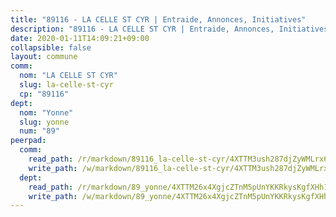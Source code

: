 ```yaml
---
title: "89116 - LA CELLE ST CYR | Entraide, Annonces, Initiatives"
description: "89116 - LA CELLE ST CYR | Entraide, Annonces, Initiatives"
date: 2020-01-11T14:09:21+09:00
collapsible: false
layout: commune
comm:
  nom: "LA CELLE ST CYR"
  slug: la-celle-st-cyr
  cp: "89116"
dept:
  nom: "Yonne"
  slug: yonne
  num: "89"
peerpad:
  comm:
    read_path: /r/markdown/89116_la-celle-st-cyr/4XTTM3ush287djZyWMLrx6tPAk26MvErtwPodiVQYVrx3crs6
    write_path: /w/markdown/89116_la-celle-st-cyr/4XTTM3ush287djZyWMLrx6tPAk26MvErtwPodiVQYVrx3crs6-K3TgUS8gnGJPH8yxrCMnSUVHSVAHod5JNAeh4pxG8pT8wBLp1Wjvk5XT1hFYhPiWrvr3mQJHsYhqghV9v356JxouHThN4SKhxtaRzR56L31cJypNuB2g8QBUvdTwLyQ8fN7LPWk4
  dept:
    read_path: /r/markdown/89_yonne/4XTTM26x4XgjcZTnM5pUnYKKRkysKgfXHh1wiigoPHqn9LDKB
    write_path: /w/markdown/89_yonne/4XTTM26x4XgjcZTnM5pUnYKKRkysKgfXHh1wiigoPHqn9LDKB-K3TgU4xaMVqzoRnPJNyddApuMoWvJyHL35bzooauYvdhG3MLg3ikjpoueq9BDtqVP4hJBQxpPxix2gohzXyST9tZPnEkyXpDMdHiAFpx7EU6e8WgvFk7NPsBQepM8o13bG9dyqq7
---
```


